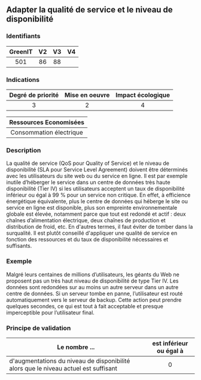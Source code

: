 ## Adapter la qualité de service et le niveau de disponibilité

### Identifiants

| GreenIT |  V2  |  V3  |  V4  |
|:-------:|:----:|:----:|:----:|
|  501    |  86 | 88  |      |

### Indications

| Degré de priorité |      Mise en oeuvre       |  Impact écologique    |
|:-------------------:|:-------------------------:|:---------------------:|
| 3 | 2 | 4 |

|Ressources Economisées                                      |
|:----------------------------------------------------------:|
| Consommation électrique |

### Description

La qualité de service (QoS pour Quality of Service) et le niveau de disponibilité (SLA pour Service Level Agreement) doivent être déterminés avec les utilisateurs du site web ou du service en ligne. Il est par exemple inutile d’héberger le service dans un centre de données très haute disponibilité (Tier IV) si les utilisateurs acceptent un taux de disponibilité inférieur ou égal à 99 % pour un service non critique. En effet, à efficience énergétique équivalente, plus le centre de données qui héberge le site ou service en ligne est disponible, plus son empreinte environnementale globale est élevée, notamment parce que tout est redondé et actif : deux chaînes d’alimentation électrique, deux chaînes de production et distribution de froid, etc.
En d'autres termes, il faut éviter de tomber dans la surqualité. Il est plutôt conseillé d'appliquer une qualité de service en fonction des ressources et du taux de disponibilité nécessaires et suffisants.

### Exemple

Malgré leurs centaines de millions d’utilisateurs, les géants du Web ne proposent pas un très haut niveau de disponibilité de type Tier IV. Les données sont redondées sur au moins un autre serveur dans un autre centre de données. Si un serveur tombe en panne, l’utilisateur est routé automatiquement vers le serveur de backup. Cette action peut prendre quelques secondes, ce qui est tout à fait acceptable et presque imperceptible pour l’utilisateur final.

### Principe de validation

| Le nombre ...     | est inférieur ou égal à   |  
|-------------------|:-------------------------:|
| d'augmentations du niveau de disponibilité alors que le niveau actuel est suffisant  | 0  |
